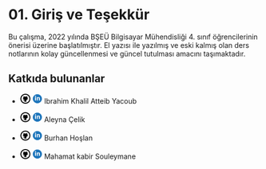 # 01. Giriş ve Teşekkür

Bu çalışma, 2022 yılında BŞEÜ Bilgisayar Mühendisliği 4. sınıf
öğrencilerinin önerisi üzerine başlatılmıştır. El yazısı ile yazılmış ve
eski kalmış olan ders notlarının kolay güncellenmesi ve güncel tutulması
amacını taşımaktadır.

## Katkıda bulunanlar

-   [<img src="images/github.png" width="20">](https://github.com/ikhalilatteib)
    [<img src="images/linkedin.png" width="20">](https://www.linkedin.com/in/ikhalilatteib/)
    Ibrahim Khalil Atteib Yacoub

-   [<img src="images/github.png" width="20">](https://github.com/Aleyna06)
    [<img src="images/linkedin.png" width="20">](https://www.linkedin.com/in/aleyna-çelik/)
    Aleyna Çelik

-   [<img src="images/github.png" width="20">](https://github.com/bhoslan)
    [<img src="images/linkedin.png" width="20">](https://www.linkedin.com/in/bhoslan/)
    Burhan Hoşlan

-   [<img src="images/github.png" width="20">](https://github.com/MahamatKabir)
    [<img src="images/linkedin.png" width="20">](https://www.linkedin.com/in/mahamat-kabir-souleymane-891b72174/)
    Mahamat kabir Souleymane
